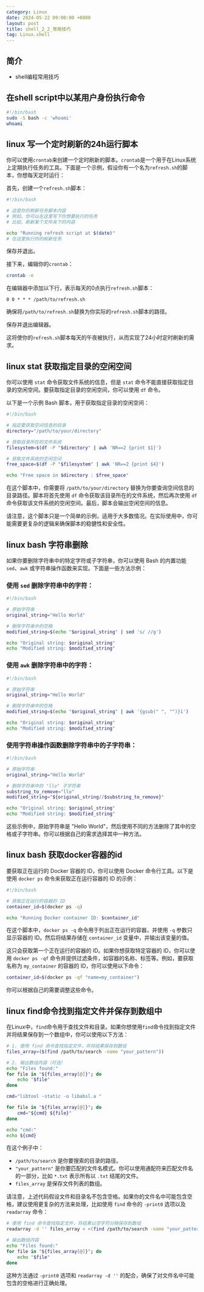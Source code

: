 ```yaml
---
category: Linux
date: 2024-05-22 09:00:00 +0800
layout: post
title: shell_2_2_常用技巧
tag: Linux.shell
---
```

## 简介

+ shell编程常用技巧

## 在shell script中以某用户身份执行命令

```bash
#!/bin/bash 
sudo -S bash -c 'whoami'
whoami
```

## linux 写一个定时刷新的24h运行脚本

你可以使用`crontab`来创建一个定时刷新的脚本。`crontab`是一个用于在Linux系统上定期执行任务的工具。下面是一个示例，假设你有一个名为`refresh.sh`的脚本，你想每天定时运行：

首先，创建一个`refresh.sh`脚本：

```bash
#!/bin/bash

# 这是你的刷新任务脚本内容
# 例如，你可以在这里写下你想要执行的任务
# 比如，刷新某个文件夹下的内容

echo "Running refresh script at $(date)"
# 在这里执行你的刷新任务
```

保存并退出。

接下来，编辑你的`crontab`：

```bash
crontab -e
```

在编辑器中添加以下行，表示每天的0点执行`refresh.sh`脚本：

```
0 0 * * * /path/to/refresh.sh
```

确保将`/path/to/refresh.sh`替换为你实际的`refresh.sh`脚本的路径。

保存并退出编辑器。

这将使你的`refresh.sh`脚本每天的午夜被执行，从而实现了24小时定时刷新的需求。

## linux stat 获取指定目录的空闲空间

你可以使用 `stat` 命令获取文件系统的信息，但是 `stat` 命令不能直接获取指定目录的空闲空间。要获取指定目录的空闲空间，你可以使用 `df` 命令。

以下是一个示例 Bash 脚本，用于获取指定目录的空闲空间：

```bash
#!/bin/bash

# 指定要获取空间信息的目录
directory="/path/to/your/directory"

# 获取目录所在的文件系统
filesystem=$(df -P "$directory" | awk 'NR==2 {print $1}')

# 获取文件系统的空闲空间
free_space=$(df -P "$filesystem" | awk 'NR==2 {print $4}')

echo "Free space in $directory : $free_space"
```

在这个脚本中，你需要将 `/path/to/your/directory` 替换为你要查询空间信息的目录路径。脚本将首先使用 `df` 命令获取该目录所在的文件系统，然后再次使用 `df` 命令获取该文件系统的空闲空间。最后，脚本会输出空闲空间的信息。

请注意，这个脚本只是一个简单的示例，适用于大多数情况。在实际使用中，你可能需要更复杂的逻辑来确保脚本的稳健性和安全性。

## linux bash 字符串删除

如果你要删除字符串中的特定字符或子字符串，你可以使用 Bash 的内置功能 `sed`、`awk` 或字符串操作函数来实现。下面是一些方法示例：

### 使用 `sed` 删除字符串中的字符：

```bash
#!/bin/bash

# 原始字符串
original_string="Hello World"

# 删除字符串中的空格
modified_string=$(echo "$original_string" | sed 's/ //g')

echo "Original string: $original_string"
echo "Modified string: $modified_string"
```

### 使用 `awk` 删除字符串中的字符：

```bash
#!/bin/bash

# 原始字符串
original_string="Hello World"

# 删除字符串中的空格
modified_string=$(echo "$original_string" | awk '{gsub(" ", "")}1')

echo "Original string: $original_string"
echo "Modified string: $modified_string"
```

### 使用字符串操作函数删除字符串中的子字符串：

```bash
#!/bin/bash

# 原始字符串
original_string="Hello World"

# 删除字符串中的 "llo" 子字符串
substring_to_remove="llo"
modified_string="${original_string//$substring_to_remove}"

echo "Original string: $original_string"
echo "Modified string: $modified_string"
```

这些示例中，原始字符串是 "Hello World"，然后使用不同的方法删除了其中的空格或子字符串。你可以根据自己的需求选择其中一种方法。

## linux bash 获取docker容器的id

要获取正在运行的 Docker 容器的 ID，你可以使用 Docker 命令行工具。以下是使用 `docker ps` 命令来获取正在运行容器的 ID 的示例：

```bash
#!/bin/bash

# 获取正在运行的容器的 ID
container_id=$(docker ps -q)

echo "Running Docker container ID: $container_id"
```

在这个脚本中，`docker ps -q` 命令用于列出正在运行的容器，并使用 `-q` 参数只显示容器的 ID。然后将结果存储在 `container_id` 变量中，并输出该变量的值。 

这只会获取第一个正在运行的容器的 ID。如果你想获取特定容器的 ID，你可以使用 `docker ps -qf` 命令并提供过滤条件，如容器的名称、标签等。例如，要获取名称为 `my_container` 的容器的 ID，你可以使用以下命令：

```bash
container_id=$(docker ps -qf "name=my_container")
```

你可以根据自己的需要调整这些命令。

## linux find命令找到指定文件并保存到数组中

在Linux中，`find`命令用于查找文件和目录。如果你想使用`find`命令找到指定文件并将结果保存到一个数组中，你可以使用以下方法：

```bash
# 1. 使用 find 命令查找指定文件，并将结果保存到数组
files_array=($(find /path/to/search -name "your_pattern"))

# 2. 输出数组内容（可选）
echo "Files found:"
for file in "${files_array[@]}"; do
    echo "$file"
done

cmd="libtool -static -o libabsl.a "

for file in "${files_array[@]}"; do 
    cmd="${cmd} ${file}"
done

echo "cmd:"
echo ${cmd}
```

在这个例子中：
- `/path/to/search` 是你要搜索的目录的路径。
- `"your_pattern"` 是你要匹配的文件名模式。你可以使用通配符来匹配文件名的一部分，比如 `*.txt` 表示所有以 `.txt` 结尾的文件。
- `files_array` 是保存文件列表的数组。

请注意，上述代码假设文件和目录名不包含空格。如果你的文件名中可能包含空格，建议使用更复杂的方法来处理，比如使用 `find` 命令的 `-print0` 选项以及 `readarray` 命令：

```bash
# 使用 find 命令查找指定文件，将结果以空字符分隔保存到数组
readarray -d '' files_array < <(find /path/to/search -name "your_pattern" -print0)

# 输出数组内容
echo "Files found:"
for file in "${files_array[@]}"; do
    echo "$file"
done
```

这种方法通过 `-print0` 选项和 `readarray -d ''` 的配合，确保了对文件名中可能包含的空格进行正确处理。